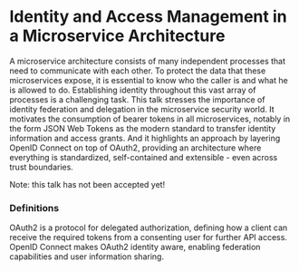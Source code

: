 # Identity and Access Management in a Microservice Architecture

A microservice architecture consists of many independent processes that need to communicate with each other. To protect the data that these microservices expose, it is essential to know who the caller is and what he is allowed to do. Establishing identity throughout this vast array of processes is a challenging task. This talk stresses the importance of identity federation and delegation in the microservice security world. It motivates the consumption of bearer tokens in all microservices, notably in the form JSON Web Tokens as the modern standard to transfer identity information and access grants. And it highlights an approach by layering OpenID Connect on top of OAuth2, providing an architecture where everything is standardized, self-contained and extensible - even across trust boundaries.

Note: this talk has not been accepted yet!

### Definitions

OAuth2 is a protocol for delegated authorization, defining how a client can receive the required tokens from a consenting user for further API access. OpenID Connect makes OAuth2 identity aware, enabling federation capabilities and user information sharing.
